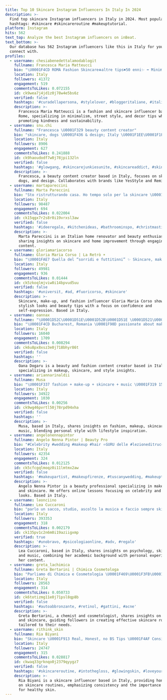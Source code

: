 ```yaml
---
title: Top 10 Skincare Instagram Influencers In Italy In 2024
description: >-
  Find top skincare Instagram influencers in Italy in 2024. Most popular
  hashtags: #skincare #skincareroutine #makeuptutorial.
platform: Instagram
hits: 562
text_top: Analyze the best Instagram influencers on inBeat.
text_bottom: >-
  Our database has 562 Instagram influencers like this in Italy for you to
  connect with.
profiles:
  - username: chesiabenedettalamodablogit
    fullname: Francesca Maria Matteucci
    bio: "\U0001F4CD ROMA Fashion Skincare➕altre tips✖️50 enni✨⁣ ➡️ Minimalista➕1 pizzico di street style ➡️ Decor lover ➡️ Pro ♻️ e gentilezza \U0001F447 INIZIA DA QUI \U0001F447"
    location: Italy
    followers: 41372
    engagement: 519
    commentsToLikes: 0.072155
    id: ck9wea7j4jd1z0j78w4e5bs6z
    verified: false
    hashtags: '#curadellapersona, #stylelover, #bloggeritaliane, #italianfashionblogger'
    description: >-
      Francesca Maria Matteucci is a fashion and skincare influencer based in
      Rome, specializing in minimalism, street style, and decor tips while
      promoting kindness and sustainability.
  - username: snu.chi
    fullname: "Francesca \U0001F329 beauty content creator"
    bio: "skincare, dogs \U0001F436 & design; Italy \U0001F1EE\U0001F1F9; @yesstyle @yesstyle_it SNUUCHI @remiliahair snuchi20"
    location: Italy
    followers: 8906
    engagement: 627
    commentsToLikes: 0.241888
    id: ck9haoudodf7w0j78jpi132ln
    verified: false
    hashtags: '#glowgang, #skincarejunkiesunite, #skincareaddict, #skincaretips'
    description: >-
      Francesca, a beauty content creator based in Italy, focuses on skincare,
      dogs, and design. Collaborates with brands like YesStyle and Remilia Hair.
  - username: martapareccini
    fullname: Marta Pareccini
    bio: "Sto ristrutturando casa. Ho tempo solo per la skincare \U0001F4CDBrescia marta.pareccini@gmail.com Vi aspetto su TikTok per parlare di beauty"
    location: Italy
    followers: 98487
    engagement: 694
    commentsToLikes: 0.022004
    id: ck15qgx7r2s8r0i19vrxsl3aw
    verified: false
    hashtags: '#ideeregalo, #kitchenideas, #bathroominspo, #christmastime'
    description: >-
      Marta Pareccini is an Italian home renovator and beauty enthusiast,
      sharing insights on skincare and home improvement through engaging TikTok
      content.
  - username: gloriamariacorso
    fullname: Gloria Maria Corso | La Retrò ☀️
    bio: "\U0001FAE7 Quella del “sorridi e futtitinni” ✨ Skincare, make-up e outfit da Signora \U0001F48C @zerozero.mgmt"
    location: Italy
    followers: 49981
    engagement: 936
    commentsToLikes: 0.01444
    id: ck5zkoqlmjviw0i14bpvud5uu
    verified: false
    hashtags: '#universit, #ad, #fuoricorso, #skincare'
    description: >-
      Skincare, make-up, and fashion influencer Gloria Maria Corso showcases
      stylish looks and beauty tips with a focus on confidence and
      self-expression. Based in Italy.
  - username: oannax
    fullname: "\U0001D52C\U0001D51E\U0001D52B\U0001D51E \U0001D521\U0001D52C\U0001D524\U0001D51E\U0001D52F\U0001D532"
    bio: "\U0001F4CD Bucharest, Romania \U0001F90D passionate about make-up, skincare and fashion TIKTOK ACCOUNT⤵️"
    location: Italy
    followers: 16040
    engagement: 1709
    commentsToLikes: 0.008294
    id: ck6u8px8xsz3e0j718bhyr86t
    verified: false
    hashtags: ''
    description: >-
      Oana Dogaru is a beauty and fashion content creator based in Italy,
      specializing in makeup, skincare, and style insights.
  - username: ariannarinaldii
    fullname: Musa
    bio: "\U0001F337 fashion + make-up + skincare + music \U0001F319 158cm di pazzia sono ♑️ e mi piace ✈️"
    location: Italy
    followers: 34922
    engagement: 1030
    commentsToLikes: 0.00256
    id: ck9wg46pvrtl50j78rpd94xha
    verified: false
    hashtags: ''
    description: >-
      Musa, based in Italy, shares insights on fashion, makeup, skincare, and
      music, blending personal style with lifestyle inspiration. 
  - username: angelonennapintor
    fullname: Angelo Nenna Pintor | Beauty Pro
    bio: "#Celebrity #wedding #makeup #hair ⭐️GURU delle #lezioneditrucco online \U0001F484Pietà per i vostri pori \U0001F61Cstory e moda \U0001F9F4 #skincare GLAMINAR \U0001F4CD#Tuscany\U0001F4CD#Canary"
    location: Italy
    followers: 42354
    engagement: 324
    commentsToLikes: 0.012125
    id: ck5cfcgqlmoqz0i11lmtmx2aw
    verified: false
    hashtags: '#makeupartist, #makeupfirenze, #tuscanywedding, #makeuptutorial'
    description: >-
      Angelo Nenna Pintor is a beauty professional specializing in makeup, hair,
      and skincare. He offers online lessons focusing on celebrity and wedding
      looks. Based in Italy.
  - username: leonciino
    fullname: Lea Cuccaroni
    bio: "parlo un sacco, studio, ascolto la musica e faccio sempre skincare \U0001F4CDParis \U0001F48C lea@sparkleagency.it"
    location: Italy
    followers: 393353
    engagement: 318
    commentsToLikes: 0.002179
    id: ck135pv1c2n6m0i19aziigxmp
    verified: true
    hashtags: '#unobravo, #psicologiaonline, #adv, #regalo'
    description: >-
      Lea Cuccaroni, based in Italy, shares insights on psychology, skincare,
      and music, combining her academic background with personal experiences in
      her content.
  - username: greta_lachimica
    fullname: Greta Bertarini | Chimica Cosmetologa
    bio: "Parliamo di Chimica e Cosmetologia \U0001F469\U0001F3FB‍\U0001F52C\U0001F338✨ \U0001F9EA Mi potete trovare anche su @focus_ita \U0001F447\U0001F3FB Creiamo insieme la tua SkinCare Routine \U0001F495"
    location: Italy
    followers: 28563
    engagement: 314
    commentsToLikes: 0.050733
    id: ck6totizmg11e0j71psl8qp8b
    verified: false
    hashtags: '#autoabbronzante, #retinol, #gattini, #acne'
    description: >-
      Greta Bertarini, a chemist and cosmetologist, shares insights on chemistry
      and skincare, guiding followers in creating effective skincare routines
      tailored to their needs.
  - username: rithink_skin
    fullname: Ria Biyani
    bio: "Skincare \U0001F913 Real, Honest, no BS Tips \U0001F4AF Consistency + SPF = \U0001F511 Rooting for #happyskindays"
    location: Italy
    followers: 24747
    engagement: 315
    commentsToLikes: 0.028817
    id: ckwaq33grknqo0j2379qyygz7
    verified: false
    hashtags: '#skincareroutine, #intothegloss, #glowingskin, #loveyourskin'
    description: >-
      Ria Biyani is a skincare influencer based in Italy, providing honest tips
      on skincare routines, emphasizing consistency and the importance of SPF
      for healthy skin.
---
```


